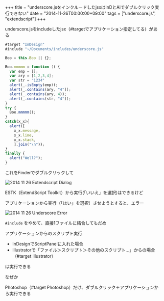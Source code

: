 +++
title = "underscore.jsをインクルードしたjsxはInDとAiでダブルクリック実行できない"
date = "2014-11-26T00:00:00+09:00"
tags = ["underscore.js", "extendscript"]
+++

underscore.jsをincludeしたjsx（#targetでアプリケーション指定してる）がある

```js
#target "InDesign"
#include "~/Documents/includes/underscore.js"

Boo = this.Boo || {};

Boo.mmmmm = function () {
  var emp = [];
  var ary = [1,2,3,4];
  var str = "1234"
  alert(_.isEmpty(emp));
  alert(_.contains(ary, "4"));
  alert(_.contains(ary, 4));
  alert(_.contains(str, "4"));
}
try {
  Boo.mmmmm();
}
catch(x_x){
  alert([
    x_x.message,
    x_x.line,
    x_x.stack,
    ].join("\n"));
}
finally {
  alert("Well?");
}
```

これをFinderでダブルクリックして

![2014 11 26 Extendscript Dialog](/images/2014-11-26-extendscript-dialog.png)

ESTK（ExtendScript Toolkit）から実行(「いいえ」を選択)はできるけど


アプリケーションから実行（「はい」を選択）させようとすると、エラー

![2014 11 26 Underscore Error](/images/2014-11-26-underscore-error.png)

`#include` をやめて、直接1ファイルに結合してもだめ

アプリケーションからのスクリプト実行

- InDesignでScriptPanelに入れた場合
- Illustratorで「ファイル＞スクリプト＞その他のスクリプト...」からの場合（#target Illustrator）

は実行できる

なぜか

Photoshop（#target Photoshop）だけ、ダブルクリック＋アプリケーションから実行できる

